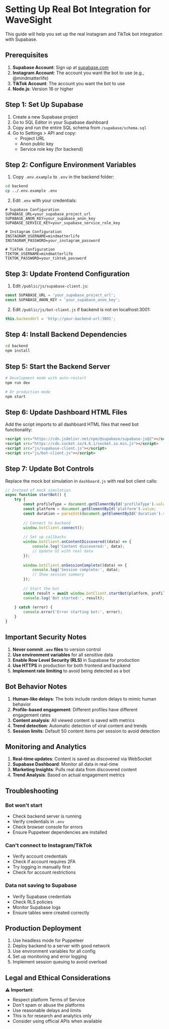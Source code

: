 # Setting Up Real Bot Integration for WaveSight

This guide will help you set up the real Instagram and TikTok bot integration with Supabase.

## Prerequisites

1. **Supabase Account**: Sign up at [supabase.com](https://supabase.com)
2. **Instagram Account**: The account you want the bot to use (e.g., @mindmatterlife)
3. **TikTok Account**: The account you want the bot to use
4. **Node.js**: Version 16 or higher

## Step 1: Set Up Supabase

1. Create a new Supabase project
2. Go to SQL Editor in your Supabase dashboard
3. Copy and run the entire SQL schema from `/supabase/schema.sql`
4. Go to Settings > API and copy:
   - Project URL
   - Anon public key
   - Service role key (for backend)

## Step 2: Configure Environment Variables

1. Copy `.env.example` to `.env` in the backend folder:
```bash
cd backend
cp ../.env.example .env
```

2. Edit `.env` with your credentials:
```env
# Supabase Configuration
SUPABASE_URL=your_supabase_project_url
SUPABASE_ANON_KEY=your_supabase_anon_key
SUPABASE_SERVICE_KEY=your_supabase_service_role_key

# Instagram Configuration
INSTAGRAM_USERNAME=mindmatterlife
INSTAGRAM_PASSWORD=your_instagram_password

# TikTok Configuration  
TIKTOK_USERNAME=mindmatterlife
TIKTOK_PASSWORD=your_tiktok_password
```

## Step 3: Update Frontend Configuration

1. Edit `/public/js/supabase-client.js`:
```javascript
const SUPABASE_URL = 'your_supabase_project_url';
const SUPABASE_ANON_KEY = 'your_supabase_anon_key';
```

2. Edit `/public/js/bot-client.js` if backend is not on localhost:3001:
```javascript
this.backendUrl = 'http://your-backend-url:3001';
```

## Step 4: Install Backend Dependencies

```bash
cd backend
npm install
```

## Step 5: Start the Backend Server

```bash
# Development mode with auto-restart
npm run dev

# Or production mode
npm start
```

## Step 6: Update Dashboard HTML Files

Add the script imports to all dashboard HTML files that need bot functionality:

```html
<script src="https://cdn.jsdelivr.net/npm/@supabase/supabase-js@2"></script>
<script src="https://cdn.socket.io/4.6.1/socket.io.min.js"></script>
<script src="js/supabase-client.js"></script>
<script src="js/bot-client.js"></script>
```

## Step 7: Update Bot Controls

Replace the mock bot simulation in `dashboard.js` with real bot client calls:

```javascript
// Instead of mock simulation
async function startBot() {
    try {
        const profileType = document.getElementById('profileType').value;
        const platform = document.getElementById('platform').value;
        const duration = parseInt(document.getElementById('duration').value);
        
        // Connect to backend
        window.botClient.connect();
        
        // Set up callbacks
        window.botClient.onContentDiscovered((data) => {
            console.log('Content discovered:', data);
            // Update UI with real data
        });
        
        window.botClient.onSessionComplete((data) => {
            console.log('Session complete:', data);
            // Show session summary
        });
        
        // Start the bot
        const result = await window.botClient.startBot(platform, profileType, duration);
        console.log('Bot started:', result);
        
    } catch (error) {
        console.error('Error starting bot:', error);
    }
}
```

## Important Security Notes

1. **Never commit `.env` files** to version control
2. **Use environment variables** for all sensitive data
3. **Enable Row Level Security (RLS)** in Supabase for production
4. **Use HTTPS** in production for both frontend and backend
5. **Implement rate limiting** to avoid being detected as a bot

## Bot Behavior Notes

1. **Human-like delays**: The bots include random delays to mimic human behavior
2. **Profile-based engagement**: Different profiles have different engagement rates
3. **Content analysis**: All viewed content is saved with metrics
4. **Trend detection**: Automatic detection of viral content and trends
5. **Session limits**: Default 50 content items per session to avoid detection

## Monitoring and Analytics

1. **Real-time updates**: Content is saved as discovered via WebSocket
2. **Supabase Dashboard**: Monitor all data in real-time
3. **Marketing Insights**: Pulls real data from discovered content
4. **Trend Analysis**: Based on actual engagement metrics

## Troubleshooting

### Bot won't start
- Check backend server is running
- Verify credentials in `.env`
- Check browser console for errors
- Ensure Puppeteer dependencies are installed

### Can't connect to Instagram/TikTok
- Verify account credentials
- Check if account requires 2FA
- Try logging in manually first
- Check for account restrictions

### Data not saving to Supabase
- Verify Supabase credentials
- Check RLS policies
- Monitor Supabase logs
- Ensure tables were created correctly

## Production Deployment

1. Use headless mode for Puppeteer
2. Deploy backend to a server with good network
3. Use environment variables for all config
4. Set up monitoring and error logging
5. Implement session queuing to avoid overload

## Legal and Ethical Considerations

⚠️ **Important**: 
- Respect platform Terms of Service
- Don't spam or abuse the platforms
- Use reasonable delays and limits
- This is for research and analytics only
- Consider using official APIs when available